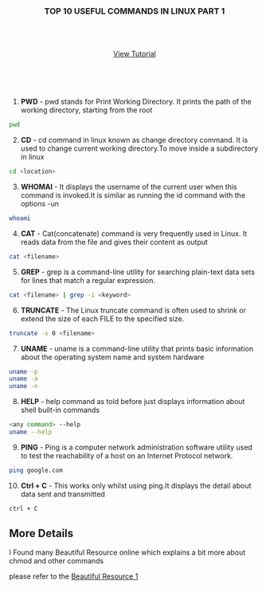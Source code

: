 <p align="center">
  <h3 align="center">TOP 10 USEFUL COMMANDS IN LINUX PART 1</h3>

  <p align="center">
    <br />
    <br />
    <br />
    <a href="https://youtu.be/DgmCe2g6hp0">View Tutorial</a>
  </p>
</p>


<br />
<br />
<br />

1. **PWD** - pwd stands for Print Working Directory. It prints the path of the working directory, starting from the root 
  ```sh
  pwd
  ```
2. **CD** - cd command in linux known as change directory command. It is used to change current working directory.To move inside a subdirectory in linux
  ```sh
  cd <location>
  ```
3. **WHOMAI** - It displays the username of the current user when this command is invoked.It is similar as running the id command with the options -un
  ```sh
  whoami
  ```
4. **CAT** - Cat(concatenate) command is very frequently used in Linux. It reads data from the file and gives their content as output
  ```sh
  cat <filename>
  ```
5. **GREP** - grep is a command-line utility for searching plain-text data sets for lines that match a regular expression.
  ```sh
  cat <filename> | grep -i <keyword>
  ```
6. **TRUNCATE** - The Linux truncate command is often used to shrink or extend the size of each FILE to the specified size.
  ```sh
  truncate -s 0 <filename>
  ```
7. **UNAME** - uname is a command-line utility that prints basic information about the operating system name and system hardware
  ```sh
  uname -p
  uname -a
  uname -n
  ```
8. **HELP** - help command as told before just displays information about shell built-in commands
  ```sh
  <any command> --help
  uname --help
  ```
9. **PING** - Ping is a computer network administration software utility used to test the reachability of a host on an Internet Protocol network.
  ```sh
  ping google.com
  ```
10. **Ctrl + C** - This works only whilst using ping.It displays the detail about data sent and transmitted
  ```sh
  ctrl + C
  ```

<!-- USAGE EXAMPLES -->
## More Details

I Found many Beautiful Resource online which explains a bit more about chmod and other commands 

 please refer to the [Beautiful Resource 1](https://www.hostinger.in/tutorials/linux-commands)
